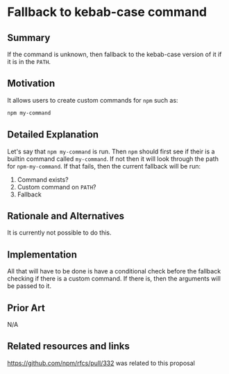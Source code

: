 # Fallback to kebab-case command

## Summary

If the command is unknown, then fallback to the kebab-case version of it if it is in the `PATH`.

## Motivation

It allows users to create custom commands for `npm` such as:

```sh
npm my-command
```

## Detailed Explanation

Let's say that `npm my-command` is run. Then `npm` should first see if their is a builtin command called `my-command`. If not then it will look through the path for `npm-my-command`. If that fails, then the current fallback will be run:

1. Command exists?
2. Custom command on `PATH`?
3. Fallback

## Rationale and Alternatives

It is currently not possible to do this.

## Implementation

All that will have to be done is have a conditional check before the fallback checking if there is a custom command. If there is, then the arguments will be passed to it.

## Prior Art

N/A

## Related resources and links

https://github.com/npm/rfcs/pull/332 was related to this proposal
